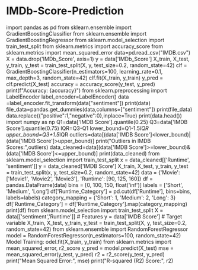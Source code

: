 # IMDb-Score-Prediction
import pandas as pd
from sklearn.ensemble import GradientBoostingClassifier
from sklearn.ensemble import GradientBoostingRegressor
from sklearn.model_selection import train_test_split
from sklearn.metrics import accuracy_score
from sklearn.metrics import mean_squared_error
data=pd.read_csv("IMDB.csv")
X = data.drop('IMDb_Score', axis=1)
y = data['IMDb_Score']
X_train, X_test, y_train, y_test = train_test_split(X, y, test_size=0.2, random_state=42)
clf = GradientBoostingClassifier(n_estimators=100, learning_rate=0.1, max_depth=3,
random_state=42)
clf.fit(X_train, y_train)
y_pred = clf.predict(X_test)
accuracy = accuracy_score(y_test, y_pred)
print(f"Accuracy: {accuracy}")
from sklearn.preprocessing import LabelEncoder
label_encoder=LabelEncoder()
 data =label_encoder.fit_transform(data["sentiment"])
 print(data)
 file_data=pandas.get_dummies(data,columns=["sentiment"])
print(file_data)
data.replace({"positive":1,"negative":0},inplace=True)
print(data.head())
import numpy as np
Q1=data['IMDB Score'].quantile(0.25)
Q3=data['IMDB Score'].quantile(0.75)
IQR=Q3-Q1
lower_bound=Q1-1.5*IQR
upper_bound=Q3+1.5*IQR
outliers=data[(data['IMDB Score']<lower_bound)|(data['IMDB Score']>upper_bound)]
print("Outliers in IMDB Scores:",outliers)
data_cleaned=data[(data['IMDB Score']>=lower_bound)&(data['IMDB Score']<=upper_bound)]
print(data_cleaned)
from sklearn.model_selection import train_test_split
x = data_cleaned[['Runtime', 'sentiment']]
y = data_cleaned['IMDB Score']
X_train, X_test, y_train, y_test = train_test_split(x, y, test_size=0.2, random_state=42)
data = {'Movie': ['Movie1', 'Movie2', 'Movie3'],
'Runtime': [90, 125, 160]}
df = pandas.DataFrame(data)
bins = [0, 100, 150, float('inf')]
labels = ['Short', 'Medium', 'Long']
df['Runtime_Category'] = pd.cut(df['Runtime'], bins=bins, labels=labels)
category_mapping = {'Short': 1, 'Medium': 2, 'Long': 3}
df['Runtime_Category'] = df['Runtime_Category'].map(category_mapping)
print(df)
from sklearn.model_selection import train_test_split
X = data[['sentiment','Runtime']] # Features
y = data['IMDB Score'] # Target variable
X_train, X_test, y_train, y_test = train_test_split(X, y, test_size=0.2, random_state=42)
from sklearn.ensemble import RandomForestRegressor
model = RandomForestRegressor(n_estimators=100, random_state=42)
Model Training:
odel.fit(X_train, y_train)
from sklearn.metrics import mean_squared_error, r2_score
y_pred = model.predict(X_test)
mse = mean_squared_error(y_test, y_pred)
r2 = r2_score(y_test, y_pred)
print("Mean Squared Error:", mse)
print("R-squared (R2) Score:", r2)

